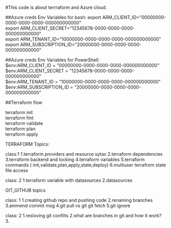 #This code is about terrraform and Azure cloud.


##Azure creds Env Variables for bash:
export ARM_CLIENT_ID="00000000-0000-0000-0000-000000000000"                     
export ARM_CLIENT_SECRET="12345678-0000-0000-0000-000000000000"                                                     
export ARM_TENANT_ID="10000000-0000-0000-0000-000000000000"                                                             
export ARM_SUBSCRIPTION_ID="20000000-0000-0000-0000-000000000000"                       

##Azure creds Env Variables for PowerShell:                                           
$env:ARM_CLIENT_ID = "00000000-0000-0000-0000-000000000000"                                                 
$env:ARM_CLIENT_SECRET = "12345678-0000-0000-0000-000000000000"                                                     
$env:ARM_TENANT_ID = "10000000-0000-0000-0000-000000000000"                                             
$env:ARM_SUBSCRIPTION_ID = "20000000-0000-0000-0000-000000000000"                                                   

##Terraform flow

terraform init                           
terraform fmt                       
terraform validate                      
terraform plan                  
terraform apply                         

TERRAFORM Topics:

class:1
1.terraform providers and resource  sytax
2.terraform  dependencies
3.terraform backend and locking
4.terraform variables
5.terraform commands ( init,validate,plan,apply,state,deploy)
6.multiuser terrafrom state file access

class: 2
1.terraform variable with datasources
2.datasources

GIT_GITHUB topics

class: 1
1.creating github repo and pushing code
2.renaming branches
3.ammend commit msg
4.git pull vs git git fetch
5.git ignore

class: 2
1.resloving git confilts
2.what are branches in git and how it work?
3.
